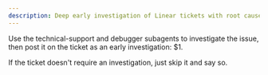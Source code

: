 ```yaml
---
description: Deep early investigation of Linear tickets with root cause analysis
---
```


Use the technical-support and debugger subagents to investigate the issue, then post it on the ticket as an early investigation: $1.

If the ticket doesn't require an investigation, just skip it and say so.
